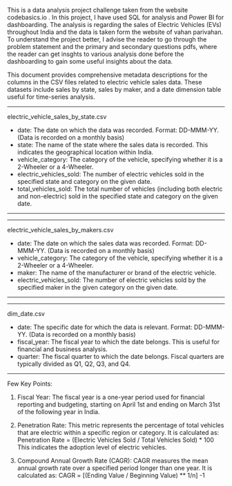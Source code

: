 This is a data analysis project challenge taken from the website codebasics.io . In this project, I have used SQL for analysis and Power BI for dashboarding. The analysis is regarding the sales of Electric Vehicles (EVs) throughout India and the data is taken form the website of vahan parivahan.
To understand the project better, I advise the reader to go through the problem statement and the primary and secondary questions pdfs, where the reader can get insghts to various analysis done before the dashboarding to gain some useful insights about the data.

This document provides comprehensive metadata descriptions for the columns in the CSV files related to electric vehicle sales data. These datasets include sales by state, sales by maker, and a date dimension table useful for time-series analysis.


*******************************************
electric_vehicle_sales_by_state.csv

- date: The date on which the data was recorded. Format: DD-MMM-YY. (Data is recorded on a monthly basis)
- state: The name of the state where the sales data is recorded. This indicates the geographical location within India.
- vehicle_category: The category of the vehicle, specifying whether it is a 2-Wheeler or a 4-Wheeler.
- electric_vehicles_sold: The number of electric vehicles sold in the specified state and category on the given date.
- total_vehicles_sold: The total number of vehicles (including both electric and non-electric) sold in the specified state and category on the given date.

*******************************************


*******************************************
electric_vehicle_sales_by_makers.csv

- date: The date on which the sales data was recorded. Format: DD-MMM-YY. (Data is recorded on a monthly basis)
- vehicle_category: The category of the vehicle, specifying whether it is a 2-Wheeler or a 4-Wheeler.
- maker: The name of the manufacturer or brand of the electric vehicle.
- electric_vehicles_sold: The number of electric vehicles sold by the specified maker in the given category on the given date.

*******************************************


*******************************************
dim_date.csv

- date: The specific date for which the data is relevant. Format: DD-MMM-YY. (Data is recorded on a monthly basis)
- fiscal_year: The fiscal year to which the date belongs. This is useful for financial and business analysis.
- quarter: The fiscal quarter to which the date belongs. Fiscal quarters are typically divided as Q1, Q2, Q3, and Q4.

*******************************************


Few Key Points:

1. Fiscal Year: The fiscal year is a one-year period used for financial reporting and budgeting, starting on April 1st and ending on March 31st of the following year in India.

2. Penetration Rate: This metric represents the percentage of total vehicles that are electric within a specific region or category. It is calculated as:
		Penetration Rate =  (Electric Vehicles Sold / Total Vehicles Sold) * 100  
   This indicates the adoption level of electric vehicles.

3. Compound Annual Growth Rate (CAGR): CAGR measures the mean annual growth rate over a specified period longer than one year. It is calculated as:
		CAGR = [(Ending Value / Beginning Value) ** 1/n] -1
